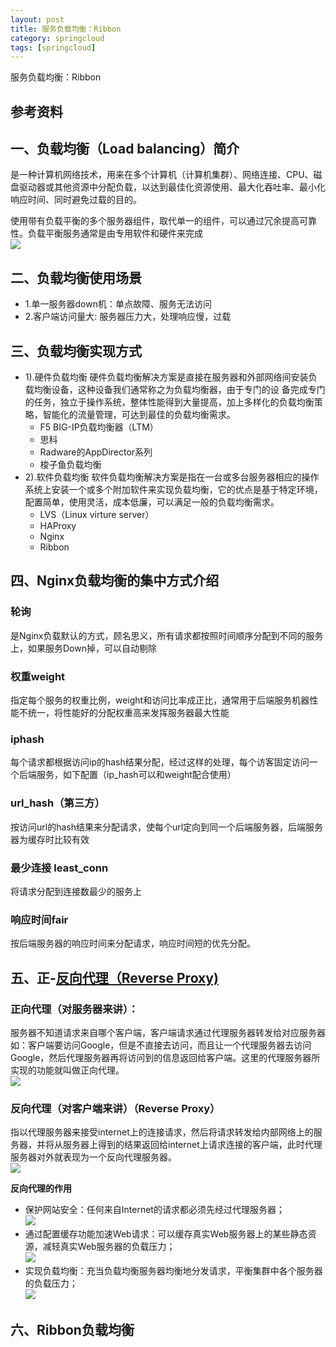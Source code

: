 ```yaml
---
layout: post
title: 服务负载均衡：Ribbon
category: springcloud
tags: [springcloud]
---
```


服务负载均衡：Ribbon

## 参考资料  

## 一、负载均衡（Load balancing）简介
是一种计算机网络技术，用来在多个计算机（计算机集群）、网络连接、CPU、磁盘驱动器或其他资源中分配负载，以达到最佳化资源使用、最大化吞吐率、最小化响应时间、同时避免过载的目的。  

使用带有负载平衡的多个服务器组件，取代单一的组件，可以通过冗余提高可靠性。负载平衡服务通常是由专用软件和硬件来完成  
![](https://www.runoob.com/wp-content/uploads/2018/08/398358-20160219104130363-660910928.jpg)  

## 二、负载均衡使用场景
- 1.单一服务器down机：单点故障、服务无法访问
- 2.客户端访问量大: 服务器压力大，处理响应慢，过载

## 三、负载均衡实现方式
- 1).硬件负载均衡
硬件负载均衡解决方案是直接在服务器和外部网络间安装负载均衡设备，这种设备我们通常称之为负载均衡器，由于专门的设 备完成专门的任务，独立于操作系统，整体性能得到大量提高，加上多样化的负载均衡策略，智能化的流量管理，可达到最佳的负载均衡需求。
    - F5 BIG-IP负载均衡器（LTM）
    - 思科
    - Radware的AppDirector系列
    - 梭子鱼负载均衡
- 2).软件负载均衡
软件负载均衡解决方案是指在一台或多台服务器相应的操作系统上安装一个或多个附加软件来实现负载均衡，它的优点是基于特定环境，配置简单，使用灵活，成本低廉，可以满足一般的负载均衡需求。
    - LVS（Linux virture server）
    - HAProxy
    - Nginx
    - Ribbon

## 四、Nginx负载均衡的集中方式介绍
### 轮询
是Nginx负载默认的方式，顾名思义，所有请求都按照时间顺序分配到不同的服务上，如果服务Down掉，可以自动剔除

### 权重weight
指定每个服务的权重比例，weight和访问比率成正比，通常用于后端服务机器性能不统一，将性能好的分配权重高来发挥服务器最大性能

### iphash
每个请求都根据访问ip的hash结果分配，经过这样的处理，每个访客固定访问一个后端服务，如下配置（ip_hash可以和weight配合使用）

### url_hash（第三方）
按访问url的hash结果来分配请求，使每个url定向到同一个后端服务器，后端服务器为缓存时比较有效

### 最少连接 least_conn
将请求分配到连接数最少的服务上

### 响应时间fair
按后端服务器的响应时间来分配请求，响应时间短的优先分配。

## 五、正-[反向代理（Reverse Proxy)](https://www.zhihu.com/question/24723688)  
### 正向代理（对服务器来讲）：
服务器不知道请求来自哪个客户端，客户端请求通过代理服务器转发给对应服务器  
如：客户端要访问Google，但是不直接去访问，而且让一个代理服务器去访问Google，然后代理服务器再将访问到的信息返回给客户端。这里的代理服务器所实现的功能就叫做正向代理。    
![](https://wdsheng0i.github.io/assets/images/2021/lb/cp.png)      

### 反向代理（对客户端来讲）（Reverse Proxy）  
指以代理服务器来接受internet上的连接请求，然后将请求转发给内部网络上的服务器，并将从服务器上得到的结果返回给internet上请求连接的客户端，此时代理服务器对外就表现为一个反向代理服务器。    
![](https://wdsheng0i.github.io/assets/images/2021/lb/fp.png)        

**反向代理的作用**
- 保护网站安全：任何来自Internet的请求都必须先经过代理服务器；  
![](https://wdsheng0i.github.io/assets/images/2021/lb/sec.jpeg)  
- 通过配置缓存功能加速Web请求：可以缓存真实Web服务器上的某些静态资源，减轻真实Web服务器的负载压力；  
![](https://wdsheng0i.github.io/assets/images/2021/lb/hc.jpeg)  
- 实现负载均衡：充当负载均衡服务器均衡地分发请求，平衡集群中各个服务器的负载压力；  
![](https://wdsheng0i.github.io/assets/images/2021/lb/lb.jpeg)  

## 六、Ribbon负载均衡










